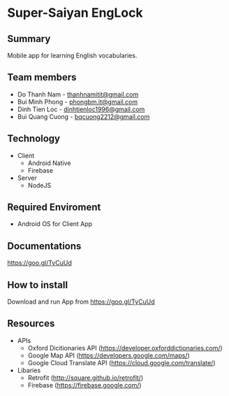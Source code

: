 # Super-Saiyan EngLock

Summary
-------
Mobile app for learning English vocabularies.

Team members
----
* Do Thanh Nam - thanhnamitit@gmail.com
* Bui Minh Phong - phongbm.it@gmail.com
* Dinh Tien Loc - dinhtienloc1996@gmail.com
* Bui Quang Cuong - bqcuong2212@gmail.com

Technology
---------
* Client
  * Android Native
  * Firebase
* Server
  * NodeJS

Required Enviroment
-------------------
* Android OS for Client App

Documentations
-------------
https://goo.gl/TyCuUd

How to install
--------------
Download and run App from https://goo.gl/TyCuUd

Resources
---------
* APIs
  * Oxford Dicitionaries API (https://developer.oxforddictionaries.com/)
  * Google Map API (https://developers.google.com/maps/)
  * Google Cloud Translate API (https://cloud.google.com/translate/)
* Libaries
  * Retrofit (http://square.github.io/retrofit/)
  * Firebase (https://firebase.google.com/)
